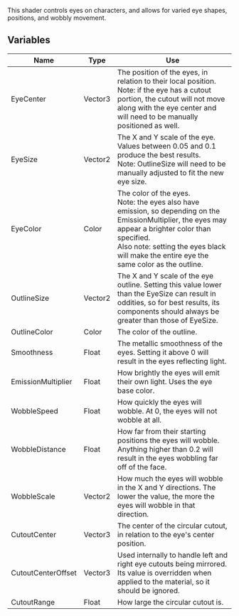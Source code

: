 This shader controls eyes on characters, and allows for varied eye shapes, positions, and wobbly movement. 
## Variables
| Name               | Type    | Use                                                                                                                                                                                                                                                    |
| ------------------ | ------- | ------------------------------------------------------------------------------------------------------------------------------------------------------------------------------------------------------------------------------------------------------ |
| EyeCenter          | Vector3 | The position of the eyes, in relation to their local position. <br>Note: if the eye has a cutout portion, the cutout will not move along with the eye center and will need to be manually positioned as well.                                          |
| EyeSize            | Vector2 | The X and Y scale of the eye. <br>Values between 0.05 and 0.1 produce the best results.<br>Note: OutlineSize will need to be manually adjusted to fit the new eye size.                                                                                |
| EyeColor           | Color   | The color of the eyes.<br>Note: the eyes also have emission, so depending on the EmissionMultiplier, the eyes may appear a brighter color than specified.<br>Also note: setting the eyes black will make the entire eye the same color as the outline. |
| OutlineSize        | Vector2 | The X and Y scale of the eye outline. Setting this value lower than the EyeSize can result in oddities, so for best results, its components should always be greater than those of EyeSize.                                                            |
| OutlineColor       | Color   | The color of the outline.                                                                                                                                                                                                                              |
| Smoothness         | Float   | The metallic smoothness of the eyes. Setting it above 0 will result in the eyes reflecting light.                                                                                                                                                      |
| EmissionMultiplier | Float   | How brightly the eyes will emit their own light. Uses the eye base color.                                                                                                                                                                              |
| WobbleSpeed        | Float   | How quickly the eyes will wobble. At 0, the eyes will not wobble at all.                                                                                                                                                                               |
| WobbleDistance     | Float   | How far from their starting positions the eyes will wobble. Anything higher than 0.2 will result in the eyes wobbling far off of the face.                                                                                                             |
| WobbleScale        | Vector2 | How much the eyes will wobble in the X and Y directions. The lower the value, the more the eyes will wobble in that direction.                                                                                                                         |
| CutoutCenter       | Vector3 | The center of the circular cutout, in relation to the eye's center position.                                                                                                                                                                           |
| CutoutCenterOffset | Vector3 | Used internally to handle left and right eye cutouts being mirrored. Its value is overridden when applied to the material, so it should be ignored.                                                                                                    |
| CutoutRange        | Float   | How large the circular cutout is.                                                                                                                                                                                                                      |

